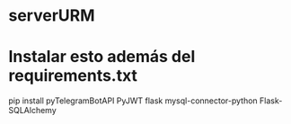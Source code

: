 # serverURM
# Instalar esto además del requirements.txt
pip install pyTelegramBotAPI PyJWT flask mysql-connector-python Flask-SQLAlchemy
